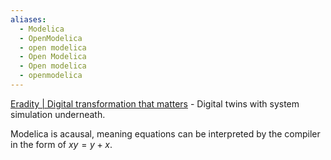 ```yaml
---
aliases:
  - Modelica
  - OpenModelica
  - open modelica
  - Open Modelica
  - Open modelica
  - openmodelica
---
```

[Eradity | Digital transformation that matters](https://www.eradity.com/) - Digital twins with system simulation underneath. 

Modelica is acausal, meaning equations can be interpreted by the compiler in the form of $xy = y+x$. 

